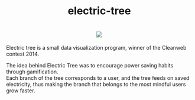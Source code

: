 <div style="text-align:center">
<h1>electric-tree<h1>
<img src="res/electric.gif">
</div>

Electric tree is a small data visualization program, winner of the Cleanweb contest 2014.

The idea behind Electric Tree was to encourage power saving habits through gamification.   
Each branch of the tree corresponds to a user, and the tree feeds on saved electricity, thus making the branch that belongs to the most mindful users grow faster.
